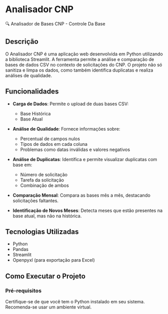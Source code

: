 # Analisador CNP

🔍 Analisador de Bases CNP - Controle Da Base

## Descrição

O Analisador CNP é uma aplicação web desenvolvida em Python utilizando a biblioteca Streamlit. A ferramenta permite a análise e comparação de bases de dados CSV no contexto de solicitações do CNP. O projeto não só sanitiza e limpa os dados, como também identifica duplicatas e realiza análises de qualidade.

## Funcionalidades

- **Carga de Dados**: Permite o upload de duas bases CSV:
  - Base Histórica
  - Base Atual

- **Análise de Qualidade**: Fornece informações sobre:
  - Percentual de campos nulos
  - Tipos de dados em cada coluna
  - Problemas como datas inválidas e valores negativos

- **Análise de Duplicatas**: Identifica e permite visualizar duplicatas com base em:
  - Número de solicitação
  - Tarefa da solicitação
  - Combinação de ambos

- **Comparação Mensal**: Compara as bases mês a mês, destacando solicitações faltantes.

- **Identificação de Novos Meses**: Detecta meses que estão presentes na base atual, mas não na histórica.

## Tecnologias Utilizadas

- Python
- Pandas
- Streamlit
- Openpyxl (para exportação para Excel)

## Como Executar o Projeto

### Pré-requisitos

Certifique-se de que você tem o Python instalado em seu sistema. Recomenda-se usar um ambiente virtual.


